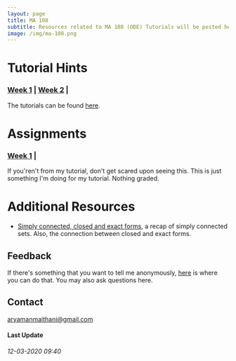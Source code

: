 ```yaml
---
layout: page
title: MA 108
subtitle: Resources related to MA 108 (ODE) Tutorials will be posted here
image: /img/ma-108.png
---
```


# Tutorial Hints 
### [Week 1](https://github.com/aryamanmaithani/ma-108-tut/blob/master/Hints/sheet-1.pdf) | [Week 2](https://github.com/aryamanmaithani/ma-108-tut/blob/master/Hints/sheet-2.pdf) |
The tutorials can be found [here](http://www.math.iitb.ac.in/~preeti/ma108-2019/root_2016.pdf). 

# Assignments
### [Week 1](https://github.com/aryamanmaithani/ma-108-tut/blob/master/Assignments/week-1.pdf) |
If you'ren't from my tutorial, don't get scared upon seeing this. This is just something I'm doing for my tutorial. Nothing graded.

# Additional Resources
<!-- * [Extra questions](https://github.com/aryamanmaithani/ma-106-tut/blob/master/Additional%20Resources/Extra%20questions.pdf) -->
* [Simply connected, closed and exact forms](https://github.com/aryamanmaithani/ma-108-tut/blob/master/Additional%20resources/closed-exact-simply-connected.pdf), a recap of simply connected sets. Also, the connection between closed and exact forms.

## Feedback
If there's something that you want to tell me anonymously, [here](https://forms.gle/nif2qPuB7GfSbqxt5) is where you can do that. You may also ask questions here.   
<!-- [Here](/tuts/ma-108/responses) are my responses to some of your responses.-->

## Contact
[aryamanmaithani@gmail.com](mailto:aryamanmaithani@gmail.com)  

#### Last Update
###### 12-03-2020 09:40